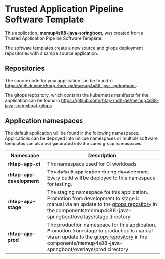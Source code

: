 # Trusted Application Pipeline Software Template

This application, **memup4s88-java-springboot**, was created from a Trusted Application Pipeline Software Template.

The software templates create a new source and gitops deployment repositories with a sample source application. 

## Repositories

The source code for your application can be found in [https://github.com/rhtap-rhdh-qe/memup4s88-java-springboot ](https://github.com/rhtap-rhdh-qe/memup4s88-java-springboot ).
 
The gitops repository, which contains the kubernetes manifests for the application can be found in 
[https://github.com/rhtap-rhdh-qe/memup4s88-java-springboot-gitops ](https://github.com/rhtap-rhdh-qe/memup4s88-java-springboot-gitops ) 

## Application namespaces 

The default application will be found in the following namespaces. Applications can be deployed into unique namespaces or multiple software templates can also bet generated into the same group namespaces.  

|  Namespace   |  Description   |  
| -------- | -------- |
| **rhtap-app-ci** | The namespace used for CI workloads |
| **rhtap-app-development** | The default application during development. Every build will be deployed to this namespace for testing. |
| **rhtap-app-stage** | The staging namespace for this application. Promotion from development to stage is manual via an update to the [gitops repository](https://github.com/rhtap-rhdh-qe/memup4s88-java-springboot-gitops ) in the components/memup4s88-java-springboot/overlays/stage directory |
| **rhtap-app-prod** | The production namespace for this application. Promotion from stage to production is manual via an update to the [gitops repository](https://github.com/rhtap-rhdh-qe/memup4s88-java-springboot-gitops ) in the components/memup4s88-java-springboot/overlays/prod directory |